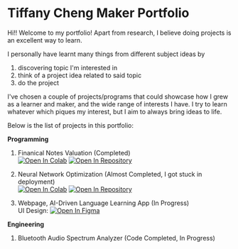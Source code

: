 # Tiffany Cheng Maker Portfolio

Hi!! Welcome to my portfolio! 
Apart from research, I believe doing projects is an excellent way to learn. 

I personally have learnt many things from different subject ideas by 
1. discovering topic I'm interested in
2. think of a project idea related to said topic
3. do the project

I've chosen a couple of projects/programs that could showcase how I grew as a learner and maker, 
and the wide range of interests I have. 
I try to learn whatever which piques my interest, but I aim to always bring ideas to life. 

Below is the list of projects in this portfolio:<br/>

**Programming**
1. Finanical Notes Valuation (Completed)<br/>
   [![Open In Colab](https://img.shields.io/badge/Colab-F9AB00?style=for-the-badge&logo=googlecolab&color=525252)](https://colab.research.google.com/drive/1zEJ9py69bVLPH2RoiwW_WafufVH_jT-m?usp=sharing)
   [![Open In Repository](https://img.shields.io/badge/GitHub-100000?style=for-the-badge&logo=github&logoColor=white)](Financial-Notes-Valuation.ipynb)<br/>
   
2. Neural Network Optimization (Almost Completed, I got stuck in deployment)<br/>
   [![Open In Colab](https://img.shields.io/badge/Colab-F9AB00?style=for-the-badge&logo=googlecolab&color=525252)](https://colab.research.google.com/drive/1qtjOgTuTskXLaKGdSHz88TgKX2r_Tlux?usp=sharing)
   [![Open In Repository](https://img.shields.io/badge/GitHub-100000?style=for-the-badge&logo=github&logoColor=white)](Neural-Network-Quantization.ipynb)<br/>
   
3. Webpage, AI-Driven Language Learning App (In Progress)<br/>
   UI Design: [![Open In Figma](https://img.shields.io/badge/Figma-F24E1E?style=for-the-badge&logo=figma&logoColor=white)](https://www.figma.com/file/yQkOhwW0I7nREIEOGni46l/Lang-Aide?type=design&node-id=0%3A1&mode=design&t=VUDZxHnPqi172BIv-1)<br/>

**Engineering**
1. Bluetooth Audio Spectrum Analyzer (Code Completed, In Progress)





